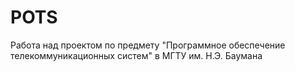 # POTS
Работа над проектом по предмету "Программное обеспечение телекоммуникационных систем" в МГТУ им. Н.Э. Баумана
